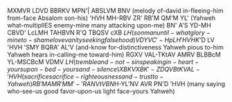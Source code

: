 MXMVR LDVD BBRKV MPN'| ABSLVM BNV                  (melody of-david in-fleeing-him from-face Absalom son-his)
'HVH MH-RBV ZR' RB'M QM'M YL'                      (Yahweh what-multiplIES enemy-mine many attacking upon-me)
BN' A'S YD-MH CBVD' LcLMH TAHBVN R'Q TBQSV cXB $LH (son man until-what glory-mine to-shame love vanity seeking falsehood)
VDYV C'-HpLH 'HVH K$'D LV 'HVH 'SMY BQRA' AL'V     (and-know for-distinctiveness Yahweh pious to-him Yahweh hears in-calling-me toward-him)
RGXV VAL-TKtAV AMRV BLBBcM YL-MSCBcM VDMV $LH      (tremble and-not-sin speaking in-heart-yours upon-bed-yours and-silence)
XBKV XBK'-ZDQ VBtKV AL-'HVH                        (sacrifice sacrifice-righteousness and-trust to-Yahweh)
RB'M AMR'M M'-'RANV tVB N$H-YL'NV AVR PN'D 'HVH    (many saying who-see-us good favor-upon-us light face-yours Yahweh)